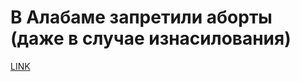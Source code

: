 # В Алабаме запретили аборты (даже в случае изнасилования) 



[LINK](https://varlamov.ru/3437537.html)